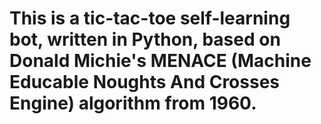 # This is a tic-tac-toe self-learning bot, written in Python, based on Donald Michie's MENACE (Machine Educable Noughts And Crosses Engine) algorithm from 1960.
